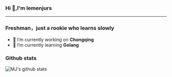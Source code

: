 ### Hi 👋,I'm lemenjurs
-------------------------------------------------------------
### Freshman，just a rookie who learns slowly
 - 🔭 I’m currently working on **Chongqing**<br>
 - 🌱 I’m currently learning **Golang**<br>
 ### Github stats
 ![MJ's github stats](https://github-readme-stats.vercel.app/api?username=MJgopher&show_icons=true&theme=radical)
 
 

